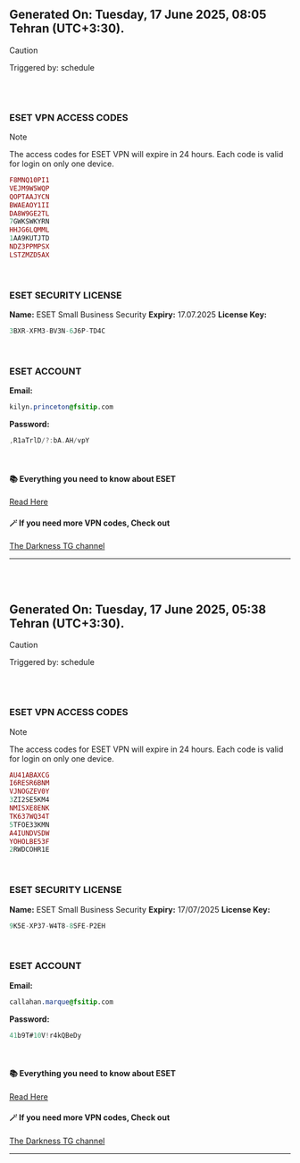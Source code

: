 ## Generated On: Tuesday, 17 June 2025, 08:05 Tehran (UTC+3:30).

> [!CAUTION]
> Triggered by: schedule

<br><br>

### ESET VPN ACCESS CODES

> [!NOTE]
> The access codes for ESET VPN will expire in 24 hours.
> Each code is valid for login on only one device.

```ruby
F8MNQ10PI1
VEJM9W5WQP
QOPTAAJYCN
BWAEAOY1II
DA8W9GE2TL
7GWKSWKYRN
HHJG6LQMML
1AA9KUTJTD
NDZ3PPMPSX
LSTZMZD5AX
```

<br>

### ESET SECURITY LICENSE

**Name:** ESET Small Business Security
**Expiry:** 17.07.2025
**License Key:**

```POV-Ray SDL
3BXR-XFM3-BV3N-6J6P-TD4C
```

<br>

### ESET ACCOUNT

**Email:**

```CSS
kilyn.princeton@fsitip.com
```

**Password:**

```POV-Ray SDL
,R1aTrlD/?:bA.AH/vpY
```

<br>

#### 📚 Everything you need to know about ESET

[Read Here](https://t.me/F_NiREvil/2113)

#### 🪄 If you need more VPN codes, Check out

[The Darkness TG channel](https://t.me/Eset_key_trial)

---

<br><br>

## Generated On: Tuesday, 17 June 2025, 05:38 Tehran (UTC+3:30).

> [!CAUTION]
> Triggered by: schedule

<br><br>

### ESET VPN ACCESS CODES

> [!NOTE]
> The access codes for ESET VPN will expire in 24 hours.
> Each code is valid for login on only one device.

```ruby
AU41ABAXCG
I6RESR6BNM
VJNOGZEV0Y
3ZI2SE5KM4
NMISXE8ENK
TK637WQ34T
5TFOE33KMN
A4IUNDVSDW
YOHOLBE53F
2RWDCOHR1E
```

<br>

### ESET SECURITY LICENSE

**Name:** ESET Small Business Security
**Expiry:** 17/07/2025
**License Key:**

```POV-Ray SDL
9K5E-XP37-W4T8-8SFE-P2EH
```

<br>

### ESET ACCOUNT

**Email:**

```CSS
callahan.marque@fsitip.com
```

**Password:**

```POV-Ray SDL
41b9T#10V!r4kQBeDy
```

<br>

#### 📚 Everything you need to know about ESET

[Read Here](https://t.me/F_NiREvil/2113)

#### 🪄 If you need more VPN codes, Check out

[The Darkness TG channel](https://t.me/Eset_key_trial)

---

<br><br>

